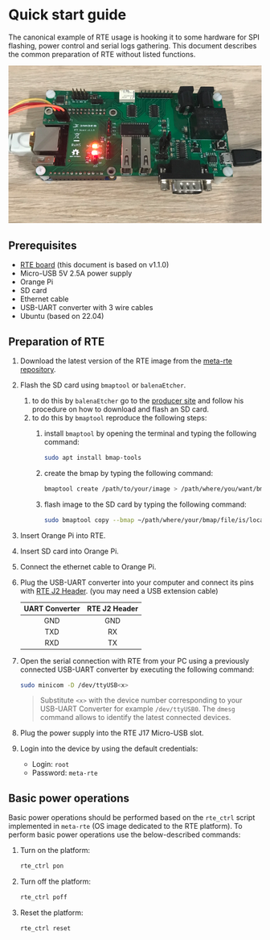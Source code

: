 # Quick start guide

The canonical example of RTE usage is hooking it to some hardware for SPI
flashing, power control and serial logs gathering. This document describes the
common preparation of RTE without listed functions.

![](../../../images/rte-v1.1.0-basic-rte.png)

## Prerequisites

* [RTE board](https://3mdeb.com/shop/open-source-hardware/open-source-hardware-3mdeb/rte/)
    (this document is based on v1.1.0)
* Micro-USB 5V 2.5A power supply
* Orange Pi
* SD card
* Ethernet cable
* USB-UART converter with 3 wire cables
* Ubuntu (based on 22.04)

## Preparation of RTE

1. Download the latest version of the RTE image from the
    [meta-rte repository](https://github.com/3mdeb/meta-rte/releases/latest).
1. Flash the SD card using `bmaptool` or `balenaEtcher`.
    1. to do this by `balenaEtcher` go to the [producer site](https://www.balena.io/etcher/)
        and follow his procedure on how to download and flash an SD card.
    1. to do this by `bmaptool` reproduce the following steps:
        1. install `bmaptool` by opening the terminal and typing the following
            command:

            ```bash
            sudo apt install bmap-tools
            ```

        1. create the bmap by typing the following command:

            ```bash
            bmaptool create /path/to/your/image > /path/where/you/want/bmap/file/saved/bmapfilename.bmap
            ```

        1. flash image to the SD card by typing the following command:

            ```bash
            sudo bmaptool copy --bmap ~/path/where/your/bmap/file/is/located /path/where/your/image/is/located /path/to/memory/device
            ```

1. Insert Orange Pi into RTE.
1. Insert SD card into Orange Pi.
1. Connect the ethernet cable to Orange Pi.
1. Plug the USB-UART converter into your computer and connect its pins with
    [RTE J2 Header](../specification/#uart0-header). (you may need a
    USB extension cable)

    |UART Converter | RTE J2 Header|
    |:-------------:|:------------:|
    | GND           | GND          |
    | TXD           | RX           |
    | RXD           | TX           |

1. Open the serial connection with RTE from your PC using a previously connected
    USB-UART converter by executing the following command:

    ```bash
    sudo minicom -D /dev/ttyUSB<x>
    ```

    > Substitute `<x>` with the device number corresponding to your USB-UART
    > Converter for example `/dev/ttyUSB0`. The `dmesg` command allows to
    > identify the latest connected devices.

1. Plug the power supply into the RTE J17 Micro-USB slot.
1. Login into the device by using the default credentials:
    - Login: `root`
    - Password: `meta-rte`

## Basic power operations

Basic power operations should be performed based on the `rte_ctrl` script
implemented in `meta-rte` (OS image dedicated to the RTE platform). To perform
basic power operations use the below-described commands:

1. Turn on the platform:

    ```bash
    rte_ctrl pon
    ```

1. Turn off the platform:

    ```bash
    rte_ctrl poff
    ```

1. Reset the platform:

    ```bash
    rte_ctrl reset
    ```
